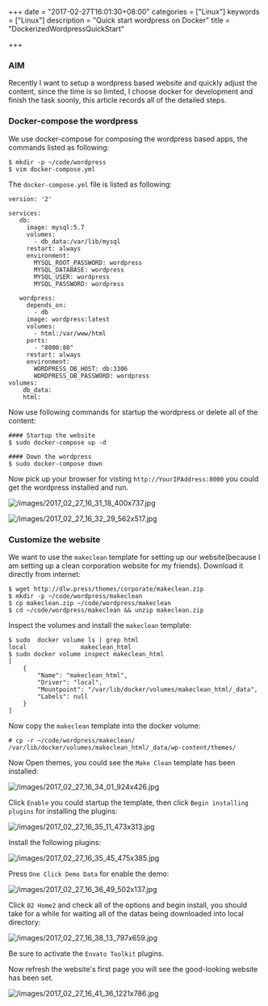 +++
date = "2017-02-27T16:01:30+08:00"
categories = ["Linux"]
keywords = ["Linux"]
description = "Quick start wordpress on Docker"
title = "DockerizedWordpressQuickStart"

+++
### AIM
Recently I want to setup a wordpress based website and quickly adjust the
content, since the time is so limted, I choose docker for development and
finish the task soonly, this article records all of the detailed steps.    

### Docker-compose the wordpress
We use docker-compose for composing the wordpress based apps, the commands
listed as following:    

```
$ mkdir -p ~/code/wordpress
$ vim docker-compose.yml
```
The `docker-compose.yml` file is listed as following:    

```
version: '2'

services:
   db:
     image: mysql:5.7
     volumes:
       - db_data:/var/lib/mysql
     restart: always
     environment:
       MYSQL_ROOT_PASSWORD: wordpress
       MYSQL_DATABASE: wordpress
       MYSQL_USER: wordpress
       MYSQL_PASSWORD: wordpress

   wordpress:
     depends_on:
       - db
     image: wordpress:latest
     volumes:
       - html:/var/www/html
     ports:
       - "8000:80"
     restart: always
     environment:
       WORDPRESS_DB_HOST: db:3306
       WORDPRESS_DB_PASSWORD: wordpress
volumes:
    db_data:
    html:
```
Now use following commands for startup the wordpress or delete all of the
content:   

```
#### Startup the website
$ sudo docker-compose up -d

#### Down the wordpress
$ sudo docker-compose down
```
Now pick up your browser for visting `http://YourIPAddress:8000` you could get
the wordpress installed and run.    

![/images/2017_02_27_16_31_18_400x737.jpg](/images/2017_02_27_16_31_18_400x737.jpg)    

![/images/2017_02_27_16_32_29_562x517.jpg](/images/2017_02_27_16_32_29_562x517.jpg)   
### Customize the website
We want to use the `makeclean` template for setting up our website(because I
am setting up a clean corporation website for my friends). Download it
directly from internet:    

```
$ wget http://dlw.press/themes/corporate/makeclean.zip
$ mkdir -p ~/code/wordpress/makeclean
$ cp makeclean.zip ~/code/wordpress/makeclean
$ cd ~/code/wordpress/makeclean && unzip makeclean.zip
```
Inspect the volumes and install the `makeclean` template:    

```
$ sudo  docker volume ls | grep html
local               makeclean_html
$ sudo docker volume inspect makeclean_html 
[
    {
        "Name": "makeclean_html",
        "Driver": "local",
        "Mountpoint": "/var/lib/docker/volumes/makeclean_html/_data",
        "Labels": null
    }
]
```
Now copy the `makeclean` template into the docker volume:    

```
# cp -r ~/code/wordpress/makeclean/ /var/lib/docker/volumes/makeclean_html/_data/wp-content/themes/
```
Now Open themes, you could see the `Make Clean` template has been installed:    

![/images/2017_02_27_16_34_01_924x426.jpg](/images/2017_02_27_16_34_01_924x426.jpg)    

Click `Enable` you could startup the template, then click `Begin installing
plugins` for installing the plugins:    

![/images/2017_02_27_16_35_11_473x313.jpg](/images/2017_02_27_16_35_11_473x313.jpg)    

Install the following plugins:    

![/images/2017_02_27_16_35_45_475x385.jpg](/images/2017_02_27_16_35_45_475x385.jpg)    

Press `One Click Demo Data` for enable the demo:    

![/images/2017_02_27_16_36_49_502x137.jpg](/images/2017_02_27_16_36_49_502x137.jpg)    

Click `02 Home2` and check all of the options and begin install, you should
take for a while for waiting all of the datas being downloaded into local
directory:    

![/images/2017_02_27_16_38_13_797x659.jpg](/images/2017_02_27_16_38_13_797x659.jpg)    

Be sure to activate the `Envato Toolkit` plugins.    

Now refresh the website's first page you will see the good-looking website has
been set.    

![/images/2017_02_27_16_41_36_1221x786.jpg](/images/2017_02_27_16_41_36_1221x786.jpg)    
